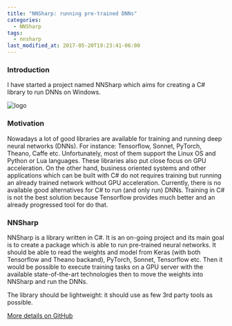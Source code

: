 ```yaml
---
title: "NNSharp: running pre-trained DNNs"
categories:
  - NNSharp
tags:
  - nnsharp
last_modified_at: 2017-05-20T19:23:41-06:00
---
```


### Introduction
I have started a project named NNSharp which aims for creating a C# library to run DNNs on Windows. 

![logo](https://drive.google.com/uc?export=download&id=0-vCrSY2Nyi8xSxTkraU2kkw)

### Motivation

Nowadays a lot of good libraries are available for training and running deep neural networks (DNNs). For instance: Tensorflow, Sonnet, PyTorch, Theano, Caffe etc. Unfortunately, most of them support the Linux OS and Python or Lua languages. These libraries also put close focus on GPU acceleration. On the other hand, business oriented systems and other applications which can be built with C# do not requires training but running an already trained network without GPU acceleration. Currently, there is no available good alternatives for C# to run (and only run) DNNs. Training in C# is not the best solution because Tensorflow provides much better and an already progressed tool for do that. 

### NNSharp  

NNSharp is a library written in C#. It is an on-going project and its main goal is to create a package which is able to run pre-trained neural networks. It should be able to read the weights and model from Keras (with both Tensorflow and Theano backand), PyTorch, Sonnet, Tensorflow etc. Then it would be possible to execute training tasks on a GPU server with the available state-of-the-art technologies then to move the weights into NNSharp and run the DNNs. 

The library should be lightweight: it should use as few 3rd party tools as possible. 


<a href="https://github.com/adamtiger/NNSharp" target="_blank" class="btn btn-success"><i class="fa fa-github fa-lg"></i> More details on GitHub</a>




